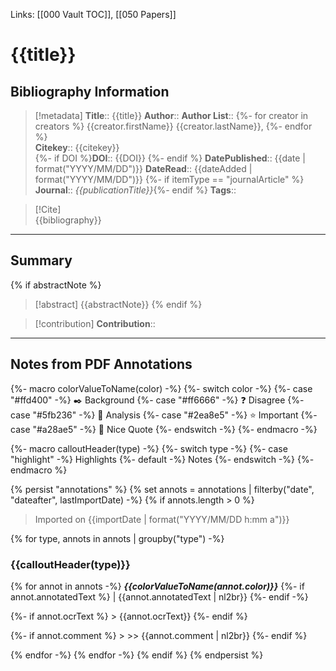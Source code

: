 Links: [[000 Vault TOC]], [[050 Papers]]

# {{title}}

## Bibliography Information

>[!metadata]
**Title**:: {{title}}
**Author**:: 
**Author List**:: {%- for creator in creators %} {{creator.firstName}} {{creator.lastName}}, {%- endfor %}
<br>**Citekey**:: {{citekey}}<br>{%- if DOI %}**DOI**:: {{DOI}} {%- endif %}
**DatePublished**:: {{date | format("YYYY/MM/DD")}}
**DateRead**:: {{dateAdded | format("YYYY/MM/DD")}}
{%- if itemType == "journalArticle" %}
**Journal**:: _{{publicationTitle}}_{%- endif %}
**Tags**::


> [!Cite]  
> {{bibliography}}

---
## Summary

{% if abstractNote %}
>[!abstract]
> {{abstractNote}}
{% endif %}

>[!contribution]
**Contribution**::

---

## Notes from PDF Annotations

{%- macro colorValueToName(color) -%}
	{%- switch color -%}
		{%- case "#ffd400" -%} 
			✒️ Background
		{%- case "#ff6666" -%} 
			❓ Disagree
		{%- case "#5fb236" -%} 
			🧪 Analysis 
		{%- case "#2ea8e5" -%} 
			⭐ Important
		{%- case "#a28ae5" -%} 
			📑 Nice Quote
		{%- endswitch -%} 
{%- endmacro -%} 

{%- macro calloutHeader(type) -%} 
	{%- switch type -%} 
		{%- case "highlight" -%} 
			Highlights 
		{%- default -%} 
			Notes 
	{%- endswitch -%} 
{%- endmacro %} 

{% persist "annotations" %} 
{% set annots = annotations | filterby("date", "dateafter", lastImportDate) -%} 
{% if annots.length > 0 %} 
> Imported on {{importDate | format("YYYY/MM/DD h:mm a")}} 

{% for type, annots in annots | groupby("type") -%} 
### {{calloutHeader(type)}} 
{% for annot in annots -%} 
**_{{colorValueToName(annot.color)}}_** 
{%- if annot.annotatedText %} | {{annot.annotatedText | nl2br}} 
{%- endif -%} 

{%- if annot.ocrText %} > {{annot.ocrText}} 
{%- endif %} 

{%- if annot.comment %} > >> {{annot.comment | nl2br}} 
{%- endif %}

{% endfor -%} 
{% endfor -%} 
{% endif %} 
{% endpersist %}
